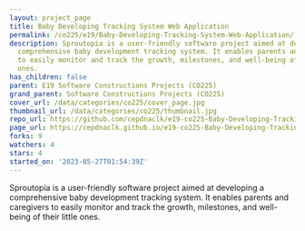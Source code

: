```yaml
---
layout: project_page
title: Baby Developing Tracking System Web Application
permalink: /co225/e19/Baby-Developing-Tracking-System-Web-Application/
description: Sproutopia is a user-friendly software project aimed at developing a
  comprehensive baby development tracking system. It enables parents and caregivers
  to easily monitor and track the growth, milestones, and well-being of their little
  ones.
has_children: false
parent: E19 Software Constructions Projects (CO225)
grand_parent: Software Constructions Projects (CO225)
cover_url: /data/categories/co225/cover_page.jpg
thumbnail_url: /data/categories/co225/thumbnail.jpg
repo_url: https://github.com/cepdnaclk/e19-co225-Baby-Developing-Tracking-System-Web-Application
page_url: https://cepdnaclk.github.io/e19-co225-Baby-Developing-Tracking-System-Web-Application
forks: 9
watchers: 4
stars: 4
started_on: '2023-05-27T01:54:39Z'
---
```


Sproutopia is a user-friendly software project aimed at developing a comprehensive baby development tracking system. It enables parents and caregivers to easily monitor and track the growth, milestones, and well-being of their little ones.